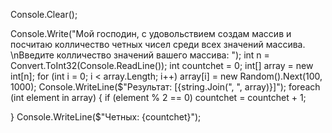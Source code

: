 Console.Clear();

Console.Write("Мой господин, с удовольствием создам массив и посчитаю колличество четных чисел среди всех значений массива. \nВведите колличество значений вашего массива: ");
int n = Convert.ToInt32(Console.ReadLine());
int countchet = 0;
int[] array = new int[n];
for (int i = 0; i < array.Length; i++)
    array[i] = new Random().Next(100, 1000);
Console.WriteLine($"Результат: [{string.Join(", ", array)}]");
foreach (int element in array)
{
    if (element % 2 == 0)
        countchet = countchet + 1;
   
}
 Console.WriteLine($"Четных: {countchet}");
 